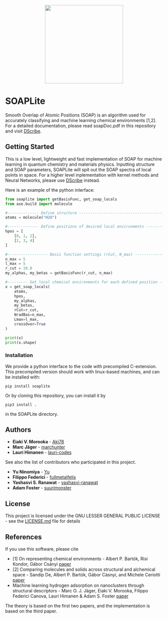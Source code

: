 <p align="center">
  <img src="logoSoapLite.png" height="250">
</p>

# SOAPLite

Smooth Overlap of Atomic Positions (SOAP) is an algorithm used for accurately
classifying and machine learning chemical environments [1,2]. For a detailed
documentation, please read soapDoc.pdf in this repository and visit [DScribe](https://github.com/SINGROUP/dscribe).

## Getting Started

This is a low level, lightweight and fast implementation of SOAP for machine learning in quantum chemistry and materials physics. Inputting structure and SOAP parameters, SOAPLite will spit out the SOAP spectra of local points in space. For a higher level inplementation with kernel methods and Neural Networks, please use [DScribe](https://github.com/SINGROUP/dscribe) instead.

Here is an example of the python interface:
```python
from soaplite import getBasisFunc, get_soap_locals
from ase.build import molecule

#-------------- Define structure -----------------------------------------------
atoms = molecule("H2O")

#-------------- Define positions of desired local environments ----------------
hpos = [
    [0, 1, 2],
    [2, 3, 4]
]

#------------------ Basis function settings (rCut, N_max) ----------------------
n_max = 5
l_max = 5
r_cut = 10.0
my_alphas, my_betas = getBasisFunc(r_cut, n_max)

#--------- Get local chemical environments for each defined position -----------
x = get_soap_locals(
    atoms,
    hpos,
    my_alphas,
    my_betas,
    rCut=r_cut,
    NradBas=n_max,
    Lmax=l_max,
    crossOver=True
)

print(x)
print(x.shape)
```

### Installation

We provide a python interface to the code with precompiled C-extension. This
precompiled version should work with linux-based machines, and can be installed
with:
```
pip install soaplite
```

Or by cloning this repository, you can install it by
```
pip3 install .
```
in the SOAPLite directory.

## Authors

* **Eiaki V. Morooka** - [Aki78]( https://github.com/Aki78)
* **Marc Jäger** - [marchunter](https://github.com/marchunter)
* **Lauri Himanen** - [lauri-codes](https://github.com/lauri-codes)

See also the list of contributors who participated in this project.
* **Yu Ninomiya** - [Yu](http://www.sp.u-tokai.ac.jp/~bentz/Members.html)
* **Filippo Federici** - [fullmetalfelix](https://github.com/fullmetalfelix)
* **Yashasvi S. Ranawat** - [yashasvi-ranawat](https://github.com/yashasvi-ranawat)
* **Adam Foster** - [suurimonster](https://github.com/suurimonster)


## License

This project is licensed under the GNU LESSER GENERAL PUBLIC LICENSE - see the [LICENSE.md](LICENSE.md) file for details

## References
If you use this software, please cite

* [1] On representing chemical environments  - Albert P. Bartók, Risi Kondor, Gábor Csányi [paper](https://arxiv.org/abs/1209.3140)
* [2] Comparing molecules and solids across structural and alchemical space -  Sandip De, Albert P. Bartók, Gábor Cásnyi, and Michele Ceriotti [paper](https://arxiv.org/pdf/1601.04077.pdf)
* Machine learning hydrogen adsorption on nanoclusters through structural descriptors - Marc O. J. Jäger, Eiaki V. Morooka, Filippo Federici Canova, Lauri Himanen & Adam S. Foster   [paper](https://www.nature.com/articles/s41524-018-0096-5)

The theory is based on the first two papers, and the implementation is based on the third paper.

